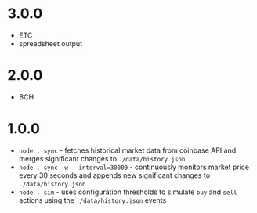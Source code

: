 # 3.0.0
  - ETC
  - spreadsheet output

# 2.0.0
  - BCH

# 1.0.0
  - `node . sync` - fetches historical market data from coinbase API and merges significant changes to `./data/history.json`
  - `node . sync -w --interval=30000` - continuously monitors market price every 30 seconds and appends new significant changes to `./data/history.json`
  - `node . sim` - uses configuration thresholds to simulate `buy` and `sell` actions using the `./data/history.json` events

